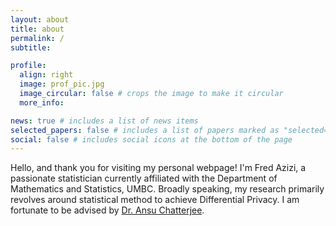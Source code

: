 ```yaml
---
layout: about
title: about
permalink: /
subtitle:  

profile:
  align: right
  image: prof_pic.jpg
  image_circular: false # crops the image to make it circular
  more_info:  

news: true # includes a list of news items
selected_papers: false # includes a list of papers marked as "selected={true}"
social: false # includes social icons at the bottom of the page
---
```


Hello, and thank you for visiting my personal webpage! I'm Fred Azizi, a passionate statistician currently affiliated with the Department of Mathematics and Statistics, UMBC. Broadly speaking,  my research primarily revolves around statistical method to achieve Differential Privacy. I am fortunate to be advised by [Dr. Ansu Chatterjee](http://ansuchatterjee.com/).

